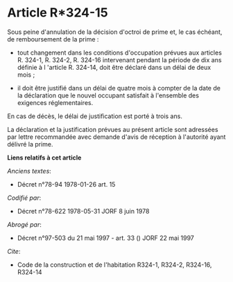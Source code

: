 # Article R*324-15

Sous peine d'annulation de la décision d'octroi de prime et, le cas échéant, de remboursement de la prime :

- tout changement dans les conditions d'occupation prévues aux articles R. 324-1, R. 324-2, R. 324-16 intervenant pendant la
période de dix ans définie à l 'article R. 324-14, doit être déclaré dans un délai de deux mois ;

- il doit être justifié dans un délai de quatre mois à compter de la date de la déclaration que le nouvel occupant satisfait
à l'ensemble des exigences réglementaires.

En cas de décès, le délai de justification est porté à trois ans.

La déclaration et la justification prévues au présent article sont adressées par lettre recommandée avec demande d'avis de
réception à l'autorité ayant délivré la prime.

**Liens relatifs à cet article**

_Anciens textes_:

  - Décret n°78-94 1978-01-26 art. 15

_Codifié par_:

  - Décret n°78-622 1978-05-31 JORF 8 juin 1978

_Abrogé par_:

  - Décret n°97-503 du 21 mai 1997 - art. 33 () JORF 22 mai 1997

_Cite_:

  - Code de la construction et de l'habitation R324-1, R324-2, R324-16, R324-14
